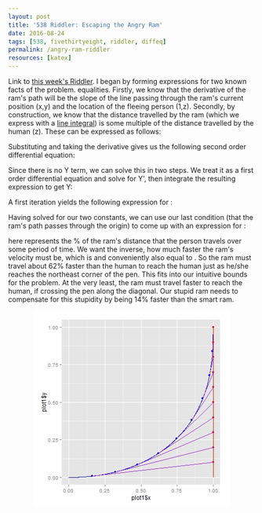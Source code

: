 ```yaml
---
layout: post
title: '538 Riddler: Escaping the Angry Ram'
date: 2016-08-24
tags: [538, fivethirtyeight, riddler, diffeq]
permalink: /angry-ram-riddler
resources: [katex]
---
```


Link to [this week's Riddler](http://fivethirtyeight.com/features/can-you-outrun-the-angry-ram-coming-right-for-oh-god/).  I began by forming expressions for two known facts of the problem.   equalities.  Firstly, we know that the derivative of the ram's path will be the slope of the line passing through the ram's current position (x,y) and the location of the fleeing person (1,z). Secondly, by construction, we know that the distance travelled by the ram (which we express with a [line integral](https://en.wikipedia.org/wiki/Arc_length#Finding_arc_lengths_by_integrating)) is some multiple of the distance travelled by the human (z).  These can be expressed as follows:
<div class="equation" data-expr="Y' = \frac{z-y}{1-x};\quad z=A\int_{0}^{x} \sqrt{1+(Y')^{2}} \,dx \quad where \quad A<1"></div>

Substituting and taking the derivative gives us the following second order differential equation:
<div class="equation" data-expr="Y'' \left( 1-x \right) = A \sqrt{1 + (Y')^{2}} \quad where \quad Y'(0)=0 \,; Y(0)=0 \,; Y(1)=1"></div>

Since there is no Y term, we can solve this in two steps.  We treat it as a first order differential equation and solve for Y', then integrate the resulting expression to get Y:

A first iteration yields the following expression for <span class="inline-equation" data-expr="Y'"></span>:
<div class="equation" data-expr="Y' = sinh \left( -A\,log \left( 1 - x \right) + C_{1} \right)"></div>
<div class="equation" data-expr="Y = \frac{1}{A^{2}-1} \left[ \left( 1-x \right) sinh \left( -A\,log \left( 1 - x \right) \right) + A\, \left( 1-x \right) cosh \left( -A\,log \left( 1-x \right) \right) \right] + C_{2}"></div>
<div class="equation" data-expr="Y'(0)=0 \rightarrow C_{1}=0 \quad \quad Y(1)=1 \rightarrow C_{2}=1"></div>

Having solved for our two constants, we can use our last condition (that the ram's path passes through the origin) to come up with an expression for <span class="inline-equation" data-expr="A"></span>:
<div class="equation" data-expr="Y(0)=0 \rightarrow \frac{A}{A^{2}-1} + 1 = 0 \rightarrow A^{2} + A - 1 = 0"></div>
<div class="equation" data-expr="A = \frac{\sqrt{5}-1}{2} \approx 61.8\%"></div>

<span class="inline-equation" data-expr="A"></span> here represents the % of the ram's distance that the person travels over some period of time.  We want the inverse, how much faster the ram's velocity must be, which is <span class="inline-equation" data-expr="\frac{1}{A}-1"></span> and conveniently also equal to <span class="inline-equation" data-expr="A"></span>. So the ram must travel about 62% faster than the human to reach the human just as he/she reaches the northeast corner of the pen.  This fits into our intuitive bounds for the problem.  At the very least, the ram must travel <span class="inline-equation" data-expr="\sqrt{2}-1=41.4\%"></span> faster to reach the human, if crossing the pen along the diagonal.  Our stupid ram needs to compensate for this stupidity by being 14% faster than the smart ram.

<img src="/assets/img/angry-ram.jpeg" style="display:block; margin-left:auto; margin-right:auto;">
